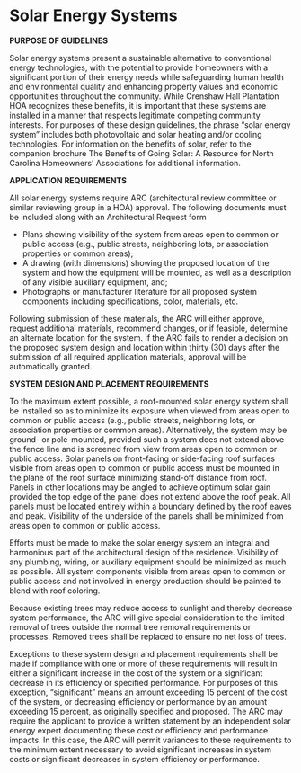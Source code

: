 # Solar Energy Systems

**PURPOSE OF GUIDELINES**

Solar energy systems present a sustainable alternative to conventional energy technologies, with the potential to provide homeowners with a significant portion of their energy needs while safeguarding human health and environmental quality and enhancing property values and economic opportunities throughout the community. While Crenshaw Hall Plantation HOA recognizes these benefits, it is important that these systems are installed in a manner that respects legitimate competing community interests. For purposes of these design guidelines, the phrase “solar energy system” includes both photovoltaic and solar heating and/or cooling technologies. For information on the benefits of solar, refer to the companion brochure The Benefits of Going Solar: A Resource for North Carolina Homeowners’ Associations for additional information.

**APPLICATION REQUIREMENTS**

All solar energy systems require ARC (architectural review committee or similar reviewing group in a HOA)
approval. The following documents must be included along with an Architectural Request form
* Plans showing visibility of the system from areas open to common or public access (e.g., public streets, neighboring lots, or association properties or common areas);
* A drawing (with dimensions) showing the proposed location of the system and how the equipment will be mounted, as well as a description of any visible auxiliary equipment, and;
* Photographs or manufacturer literature for all proposed system components including specifications, color, materials, etc.

Following submission of these materials, the ARC will either approve, request additional materials, recommend changes, or if feasible, determine an alternate location for the system. If the ARC fails to render a decision on the proposed system design and location within thirty (30) days after the submission of all required application materials, approval will be automatically granted.

**SYSTEM DESIGN AND PLACEMENT REQUIREMENTS**

To the maximum extent possible, a roof-mounted solar energy system shall be installed so as to minimize its exposure when viewed from areas open to common or public access (e.g., public streets, neighboring lots, or association properties or common areas). Alternatively, the system may be ground- or pole-mounted, provided such a system does not extend above the fence line and is screened from view from areas open to common or public access. Solar panels on front-facing or side-facing roof surfaces visible from areas open to common or public access must be mounted in the plane of the roof surface minimizing stand-off distance from roof. Panels in other locations may be angled to achieve optimum solar gain provided the top edge of the panel does not extend above the roof peak. All panels must be located entirely within a boundary defined by the roof eaves and peak. Visibility of the underside of the panels shall be minimized from areas open to common or public access.

Efforts must be made to make the solar energy system an integral and harmonious part of the architectural design of the residence. Visibility of any plumbing, wiring, or auxiliary equipment should be minimized as much as possible. All system components visible from areas open to common or public access and not involved in energy production should be painted to blend with roof coloring.

Because existing trees may reduce access to sunlight and thereby decrease system performance, the ARC will give special  consideration to the limited removal of trees outside the normal tree removal requirements or processes. Removed trees shall be replaced to ensure no net loss of trees.

Exceptions to these system design and placement requirements shall be made if compliance with one or more of these requirements will result in either a significant increase in the cost of the system or a significant decrease in
its efficiency or specified performance. For purposes of this exception, “significant” means an amount exceeding 15 percent of the cost of the system, or decreasing efficiency or performance by an amount exceeding 15 percent, as originally specified and proposed. The ARC may require the applicant to provide a written statement by an independent solar energy expert documenting these cost or efficiency and performance impacts. In this case, the ARC will permit variances to these requirements to the minimum extent necessary to avoid significant increases in system costs or significant decreases in system efficiency or performance.
